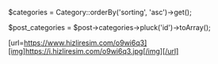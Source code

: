 $categories = Category::orderBy('sorting', 'asc')->get();

$post_categories = $post->categories->pluck('id')->toArray();

[url=https://www.hizliresim.com/o9wi6q3][img]https://i.hizliresim.com/o9wi6q3.jpg[/img][/url]
